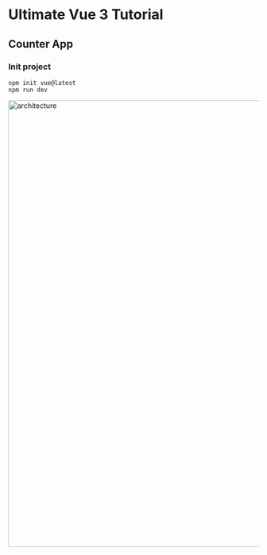 # Ultimate Vue 3 Tutorial


## Counter App

### Init project
```
npm init vue@latest
npm run dev
```

<img src="/pictures/architecture.png" title="architecture"  width="900">